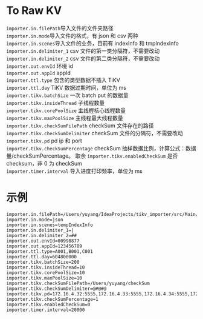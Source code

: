 # To Raw KV

`importer.in.filePath`导入文件的文件夹路径  
`importer.in.mode`导入文件的格式，有 json 和 csv 两种  
`importer.in.scenes`导入文件的业务，目前有 indexInfo 和 tmpIndexInfo  
`importer.in.delimiter_1` csv 文件的第一类分隔符，不需要改动  
`importer.in.delimiter_2` csv 文件的第二类分隔符，不需要改动  
`importer.out.envId` 环境 id  
`importer.out.appId` appId  
`importer.ttl.type` 包含的类型数据不插入 TiKV  
`importer.ttl.day` TiKV 数据过期时间，单位为 ms   
`importer.tikv.batchSize` 一次 batch put 的数据量  
`importer.tikv.insideThread` 子线程数量  
`importer.tikv.corePoolSize` 主线程核心线程数量    
`importer.tikv.maxPoolSize` 主线程最大线程数量    
`importer.tikv.checkSumFilePath` checkSum 文件存在的路径  
`importer.tikv.checkSumDelimiter` checkSum 文件的分隔符，不需要改动  
`importer.tikv.pd` pd ip 和 port  
`importer.tikv.checkSumPercentage` checkSum 抽样数据比例，计算公式：数据量/checkSumPercentage。 取余
`importer.tikv.enabledCheckSum` 是否 checksum，非 0 为 checkSum  
`importer.timer.interval` 导入进度打印频率，单位为 ms  

# 示例

```properties
importer.in.filePath=/Users/yuyang/IdeaProjects/tikv_importer/src/Main/resources/testFile/tempIndexInfoJson
importer.in.mode=json
importer.in.scenes=tempIndexInfo
importer.in.delimiter_1=|
importer.in.delimiter_2=##
importer.out.envId=00998877
importer.out.appId=123456789
importer.ttl.type=A001,B001,C001
importer.ttl.day=604800000
importer.tikv.batchSize=200
importer.tikv.insideThread=10
importer.tikv.corePoolSize=10
importer.tikv.maxPoolSize=10
importer.tikv.checkSumFilePath=/Users/yuyang/checkSum
importer.tikv.checkSumDelimiter=@#@#@
importer.tikv.pd=172.16.4.32:5555,172.16.4.33:5555,172.16.4.34:5555,172.16.4.35:5555
importer.tikv.checkSumPercentage=1
importer.tikv.enabledCheckSum=0
importer.timer.interval=20000
```
